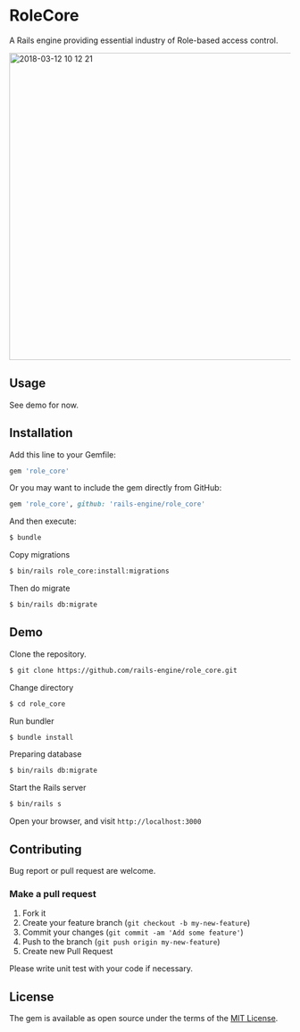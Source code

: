 RoleCore
====

A Rails engine providing essential industry of Role-based access control.

<img width="550" alt="2018-03-12 10 12 21" src="https://user-images.githubusercontent.com/5518/37262401-e6c9d604-25dd-11e8-849d-7f7d923d5f18.png">

## Usage

See demo for now.

## Installation

Add this line to your Gemfile:

```ruby
gem 'role_core'
```

Or you may want to include the gem directly from GitHub:

```ruby
gem 'role_core', github: 'rails-engine/role_core'
```

And then execute:

```sh
$ bundle
```

Copy migrations

```sh
$ bin/rails role_core:install:migrations
```

Then do migrate

```sh
$ bin/rails db:migrate
```

## Demo

Clone the repository.

```sh
$ git clone https://github.com/rails-engine/role_core.git
```

Change directory

```sh
$ cd role_core
```

Run bundler

```sh
$ bundle install
```

Preparing database

```sh
$ bin/rails db:migrate
```

Start the Rails server

```sh
$ bin/rails s
```

Open your browser, and visit `http://localhost:3000`

## Contributing

Bug report or pull request are welcome.

### Make a pull request

1. Fork it
2. Create your feature branch (`git checkout -b my-new-feature`)
3. Commit your changes (`git commit -am 'Add some feature'`)
4. Push to the branch (`git push origin my-new-feature`)
5. Create new Pull Request

Please write unit test with your code if necessary.

## License

The gem is available as open source under the terms of the [MIT License](http://opensource.org/licenses/MIT).
